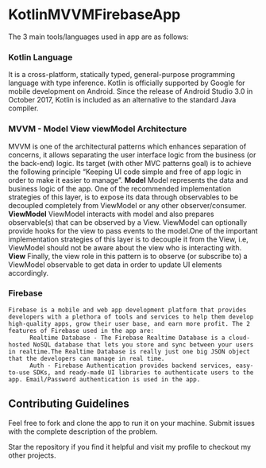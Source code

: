 # KotlinMVVMFirebaseApp

The 3 main tools/languages used in app are as follows:

### Kotlin Language 
   It is a cross-platform, statically typed, general-purpose programming language with type inference. Kotlin is officially supported by Google for mobile development on Android. Since the release of Android Studio 3.0 in October 2017, Kotlin is included as an alternative to the standard Java compiler.
  


### MVVM - Model View viewModel Architecture
  MVVM is one of the architectural patterns which enhances separation of concerns, it allows separating the user interface logic from the business (or the back-end) logic. Its target (with other MVC patterns goal) is to achieve the following principle “Keeping UI code simple and free of app logic in order to make it easier to manage”.
     **Model**
          Model represents the data and business logic of the app. One of the recommended implementation strategies of this layer, is to expose its data through observables to be decoupled completely from ViewModel or any other observer/consumer.
    **ViewModel**
          ViewModel interacts with model and also prepares observable(s) that can be observed by a View. ViewModel can optionally provide hooks for the view to pass events to the model.One of the important implementation strategies of this layer is to decouple it from the View, i.e, ViewModel should not be aware about the view who is interacting with.
    **View**
          Finally, the view role in this pattern is to observe (or subscribe to) a ViewModel observable to get data in order to update UI elements accordingly.
     


### Firebase
    Firebase is a mobile and web app development platform that provides developers with a plethora of tools and services to help them develop high-quality apps, grow their user base, and earn more profit. The 2 features of Firebase used in the app are:
          Realtime Database - The Firebase Realtime Database is a cloud-hosted NoSQL database that lets you store and sync between your users in realtime.The Realtime Database is really just one big JSON object that the developers can manage in real time.
          Auth - Firebase Authentication provides backend services, easy-to-use SDKs, and ready-made UI libraries to authenticate users to the app. Email/Password authentication is used in the app.
          

## Contributing Guidelines
   Feel free to fork and clone the app to run it on your machine. Submit issues with the complete description of the problem.
   
   
   
Star the repository if you find it helpful and visit my profile to checkout my other projects.
          
